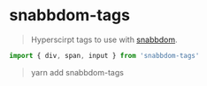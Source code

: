 # snabbdom-tags

> Hyperscirpt tags to use with [snabbdom](https://github.com/snabbdom/snabbdom).


```ts
import { div, span, input } from 'snabbdom-tags'

```

> yarn add snabbdom-tags
